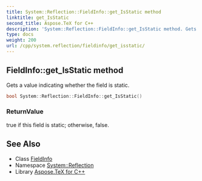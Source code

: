 ```yaml
---
title: System::Reflection::FieldInfo::get_IsStatic method
linktitle: get_IsStatic
second_title: Aspose.TeX for C++
description: 'System::Reflection::FieldInfo::get_IsStatic method. Gets a value indicating whether the field is static in C++.'
type: docs
weight: 200
url: /cpp/system.reflection/fieldinfo/get_isstatic/
---
```

## FieldInfo::get_IsStatic method


Gets a value indicating whether the field is static.

```cpp
bool System::Reflection::FieldInfo::get_IsStatic()
```


### ReturnValue

true if this field is static; otherwise, false.

## See Also

* Class [FieldInfo](../)
* Namespace [System::Reflection](../../)
* Library [Aspose.TeX for C++](../../../)

